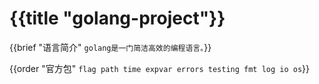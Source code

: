 # {{title "golang-project"}}
{{brief "语言简介" `golang是一门简洁高效的编程语言。`}}

{{order "官方包" `
flag
path
time
expvar
errors
testing
fmt
log
io
os
`}}

